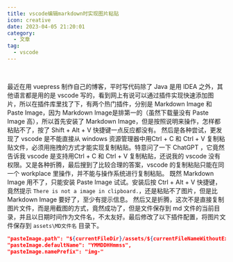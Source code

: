 ```yaml
---
title: vscode编辑markdown时实现图片粘贴
icon: creative
date: 2023-04-05 21:20:01
category:
  - 文章
tag:
  - vscode
---
```

​​

最近在用 vuepress 制作自己的博客，平时写代码除了 Java 是用 IDEA 之外，其他语言都是用的是 vscode 写的，看到网上有说可以通过插件实现快速添加图片，所以在插件库里找了下，有两个热门插件，分别是 Markdown Image 和 Paste Image，因为 Markdown Image是排第一的（虽然下载量没有 Paste Image 高），所以首先安装了 Markdown Image，但是按照说明来操作，怎样都粘贴不了，按了 Shift + Alt + V 快捷键一点反应都没有。
然后是各种尝试，更发现了 vscode 是不能直接从 windows 资源管理器中用Ctrl + C 和 Ctrl + V 复制粘贴文件，必须用拖拽的方式才能实现复制粘贴。特意问了一下 ChatGPT ，它竟然告诉我 vscode 是支持用Ctrl + C 和 Ctrl + V 复制粘贴，还说我的 vscode 没有权限。又是各种折腾，最后搜到了比较合理的答案，vscode 的复制粘贴只能在同一个 workplace 里操作，并不能与操作系统进行复制粘贴。
既然 Markdown Image 用不了，只能安装 Paste Image 试试。安装后按 Ctrl + Alt + V 快捷键，竟然提示 `There is not a image in clipboard.`，还是粘贴不了图片，但是比 Markdown Image 要好了，至少有提示信息。
然后又是折腾，这次不是直接复制图片文件，而是用截图的方式，竟然成功了，但是文件保存到 md 文件的当前目录，并且以日期时间作为文件名，不太友好。最后修改了以下插件配置，将图片文件保存到 `assets\MD文件名` 目录下。

```json
"pasteImage.path": "${currentFileDir}/assets/${currentFileNameWithoutExt}",
"pasteImage.defaultName": "YMMDDHHmmss",
"pasteImage.namePrefix": "img-"
```
